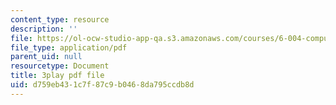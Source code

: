 ```yaml
---
content_type: resource
description: ''
file: https://ol-ocw-studio-app-qa.s3.amazonaws.com/courses/6-004-computation-structures-spring-2017/d759eb431c7f87c9b0468da795ccdb8d_O6yw1qkECig.pdf
file_type: application/pdf
parent_uid: null
resourcetype: Document
title: 3play pdf file
uid: d759eb43-1c7f-87c9-b046-8da795ccdb8d
---
```

